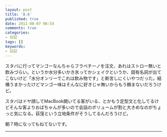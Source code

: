 ```yaml
---
layout: post
title: '8.6'
published: true
date: 2011-08-07 06:54
comments: true
categories:
- 日記
tags: []
keywords:
- 日記
---
```

スタバに行ってマンゴーなんちゃらフラペチーノを注文、あれはストロー無いと飲みづらい。というか水分多いかき氷ってかシェイクというか、固有名詞が出てこないけど「水分オンリーでこれは飲み物です」と断言しにくいやつだった。結構うまかったけどマンゴー味はそんなに好きじゃ無いからもう頼まないだろうけど。

スタバはドヤ顔してMacBook開いてる客がいる、とかもう定型文と化してるけどそんな客よりおばちゃんが多いので会話のボリュームが割と大きめなのがちょっと気になる。荻窪という立地条件がそうしてるんだろうけど。

朝７時になってもねてないです。

---

